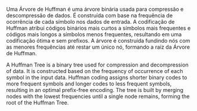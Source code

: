 Uma Árvore de Huffman é uma árvore binária usada para compressão e descompressão de dados. É construída com base na frequência de ocorrência de cada símbolo nos dados de entrada. A codificação de Huffman atribui códigos binários mais curtos a símbolos mais frequentes e códigos mais longos a símbolos menos frequentes, resultando em uma codificação ótima e sem prefixos. A árvore é construída fundindo nós com as menores frequências até restar um único nó, formando a raiz da Árvore de Huffman.

A Huffman Tree is a binary tree used for compression and decompression of data. It is constructed based on the frequency of occurrence of each symbol in the input data. Huffman coding assigns shorter binary codes to more frequent symbols and longer codes to less frequent symbols, resulting in an optimal prefix-free encoding. The tree is built by merging nodes with the lowest frequencies until a single node remains, forming the root of the Huffman Tree.
